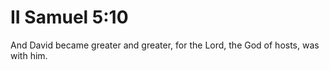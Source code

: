 # II Samuel 5:10

And David became greater and greater, for the Lord, the God of hosts, was with him.
